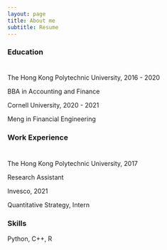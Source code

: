 ```yaml
---
layout: page
title: About me
subtitle: Resume
---
```




### Education

#

The Hong Kong Polytechnic University, 2016 - 2020

BBA in Accounting and Finance


Cornell University, 2020 - 2021

Meng in Financial Engineering


### Work Experience

#

The Hong Kong Polytechnic University, 2017

Research Assistant


Invesco, 2021

Quantitative Strategy, Intern


### Skills

Python, C++, R
